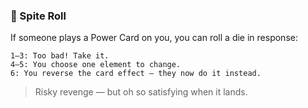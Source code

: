### 🎲 Spite Roll

If someone plays a Power Card on you, you can roll a die in response:

    1–3: Too bad! Take it.
    4–5: You choose one element to change.
    6: You reverse the card effect — they now do it instead.

> Risky revenge — but oh so satisfying when it lands.
